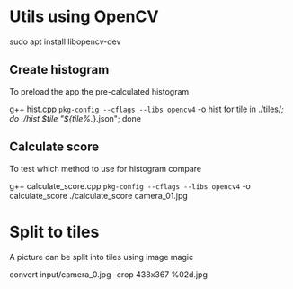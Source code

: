 # Utils using OpenCV

sudo apt install libopencv-dev

## Create histogram

To preload the app the pre-calculated histogram

  g++ hist.cpp `pkg-config --cflags --libs opencv4` -o hist
  for tile in ./tiles/*; do ./hist $tile "${tile%.*}.json"; done

## Calculate score

To test which method to use for histogram compare


  g++ calculate_score.cpp `pkg-config --cflags --libs opencv4` -o calculate_score
  ./calculate_score camera_01.jpg


# Split to tiles

A picture can be split into tiles using image magic

  convert input/camera_0.jpg -crop 438x367 %02d.jpg